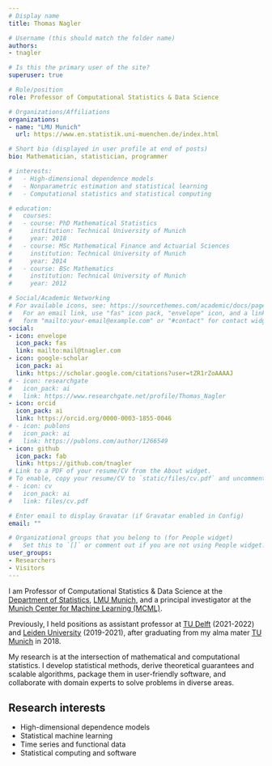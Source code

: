 ```yaml
---
# Display name
title: Thomas Nagler

# Username (this should match the folder name)
authors:
- tnagler

# Is this the primary user of the site?
superuser: true

# Role/position
role: Professor of Computational Statistics & Data Science

# Organizations/Affiliations
organizations:
- name: "LMU Munich"
  url: https://www.en.statistik.uni-muenchen.de/index.html

# Short bio (displayed in user profile at end of posts)
bio: Mathematician, statistician, programmer

# interests:
#   - High-dimensional dependence models
#   - Nonparametric estimation and statistical learning
#   - Computational statistics and statistical computing

# education:
#   courses:
#   - course: PhD Mathematical Statistics
#     institution: Technical University of Munich
#     year: 2018
#   - course: MSc Mathematical Finance and Actuarial Sciences
#     institution: Technical University of Munich
#     year: 2014
#   - course: BSc Mathematics
#     institution: Technical University of Munich
#     year: 2012

# Social/Academic Networking
# For available icons, see: https://sourcethemes.com/academic/docs/page-builder/#icons
#   For an email link, use "fas" icon pack, "envelope" icon, and a link in the
#   form "mailto:your-email@example.com" or "#contact" for contact widget.
social:
- icon: envelope
  icon_pack: fas
  link: mailto:mail@tnagler.com
- icon: google-scholar
  icon_pack: ai
  link: https://scholar.google.com/citations?user=tZR1rZoAAAAJ
# - icon: researchgate
#   icon_pack: ai
#   link: https://www.researchgate.net/profile/Thomas_Nagler
- icon: orcid
  icon_pack: ai
  link: https://orcid.org/0000-0003-1855-0046
# - icon: publons
#   icon_pack: ai
#   link: https://publons.com/author/1266549
- icon: github
  icon_pack: fab
  link: https://github.com/tnagler
# Link to a PDF of your resume/CV from the About widget.
# To enable, copy your resume/CV to `static/files/cv.pdf` and uncomment the lines below.
# - icon: cv
#   icon_pack: ai
#   link: files/cv.pdf

# Enter email to display Gravatar (if Gravatar enabled in Config)
email: ""

# Organizational groups that you belong to (for People widget)
#   Set this to `[]` or comment out if you are not using People widget.
user_groups:
- Researchers
- Visitors
---
```



I am Professor of Computational Statistics & Data Science at the [Department of Statistics](https://www.en.statistik.uni-muenchen.de/index.html), [LMU Munich](https://www.lmu.de/), and a principal investigator at the [Munich Center for Machine Learning (MCML)](https://mcml.ai/).

Previously, I held positions as assistant professor at [TU Delft](https://www.tudelft.nl/ewi/over-de-faculteit/afdelingen/applied-mathematics) (2021-2022) and [Leiden University](https://www.universiteitleiden.nl/en/science/mathematics) (2019-2021), after graduating from my alma mater [TU Munich](https://www.ma.tum.de/en) in 2018. 

My research is at the intersection of mathematical and computational statistics. I develop statistical methods, derive theoretical guarantees and scalable algorithms, package them in user-friendly software, and collaborate with domain experts to solve problems in diverse areas.


## Research interests 
  - High-dimensional dependence models
  - Statistical machine learning
  - Time series and functional data
  - Statistical computing and software

<!-- ## Bio -->

<!-- Thomas Nagler is a Professor of Computational Statistics & Data Science at the Department of Statistics, LMU Munich, and a principal investigator at the Munich Center for Machine Learning (MCML).

Previously, he held positions as an assistant professor at TU Delft and Leiden University, following a PhD in Mathematical Statistics from TU Munich.

His research lies at the intersection of mathematical and computational statistics. His group develops statistical methods, establishes theoretical guarantees, and designs scalable algorithms, which are packaged into user-friendly software. He also regularly collaborates with domain experts to tackle challenges in diverse application areas. -->